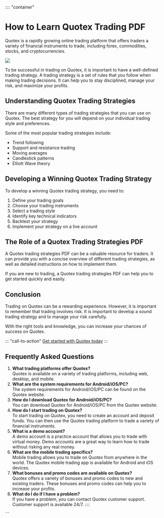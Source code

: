 :::: \"container\"
# How to Learn Quotex Trading PDF

Quotex is a rapidly growing online trading platform that offers traders
a variety of financial instruments to trade, including forex,
commodities, stocks, and cryptocurrencies.

[![](https://static.quotex.io/files/4_en/300_250.jpg)](https://traff.sbs/brokerqxlid)

To be successful in trading on Quotex, it is important to have a
well-defined trading strategy. A trading strategy is a set of rules that
you follow when making trading decisions. It can help you to stay
disciplined, manage your risk, and maximize your profits.

## Understanding Quotex Trading Strategies

There are many different types of trading strategies that you can use on
Quotex. The best strategy for you will depend on your individual trading
style and preferences.

Some of the most popular trading strategies include:

-   Trend following
-   Support and resistance trading
-   Moving averages
-   Candlestick patterns
-   Elliott Wave theory

## Developing a Winning Quotex Trading Strategy

To develop a winning Quotex trading strategy, you need to:

1.  Define your trading goals
2.  Choose your trading instruments
3.  Select a trading style
4.  Identify key technical indicators
5.  Backtest your strategy
6.  Implement your strategy on a live account

## The Role of a Quotex Trading Strategies PDF

A Quotex trading strategies PDF can be a valuable resource for traders.
It can provide you with a concise overview of different trading
strategies, as well as detailed instructions on how to implement them.

If you are new to trading, a Quotex trading strategies PDF can help you
to get started quickly and easily.

## Conclusion

Trading on Quotex can be a rewarding experience. However, it is
important to remember that trading involves risk. It is important to
develop a sound trading strategy and to manage your risk carefully.

With the right tools and knowledge, you can increase your chances of
success on Quotex.

::: \"call-to-action\"
[Get started with Quotex
today](\%22https://traff.sbs/brokerqxsignup\%22)
:::

## Frequently Asked Questions

1.  **What trading platforms offer Quotex?**\
    Quotex is available on a variety of trading platforms, including
    web, desktop, and mobile.
2.  **What are the system requirements for Android/iOS/PC?**\
    The system requirements for Android/iOS/PC can be found on the
    Quotex website.
3.  **How do I download Quotex for Android/iOS/PC?**\
    You can download Quotex for Android/iOS/PC from the Quotex website.
4.  **How do I start trading on Quotex?**\
    To start trading on Quotex, you need to create an account and
    deposit funds. You can then use the Quotex trading platform to trade
    a variety of financial instruments.
5.  **What is a demo account?**\
    A demo account is a practice account that allows you to trade with
    virtual money. Demo accounts are a great way to learn how to trade
    without risking any real money.
6.  **What are the mobile trading specifics?**\
    Mobile trading allows you to trade on Quotex from anywhere in the
    world. The Quotex mobile trading app is available for Android and
    iOS devices.
7.  **What bonuses and promo codes are available on Quotex?**\
    Quotex offers a variety of bonuses and promo codes to new and
    existing traders. These bonuses and promo codes can help you to
    increase your profits.
8.  **What do I do if I have a problem?**\
    If you have a problem, you can contact Quotex customer support.
    Customer support is available 24/7.
::::

\`\`\`

